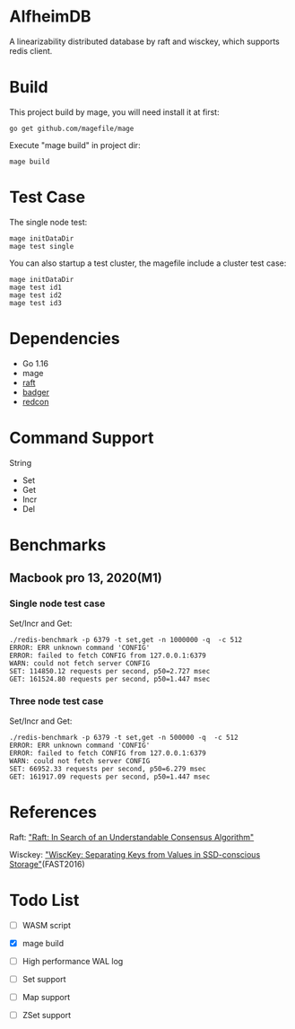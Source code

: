 <!--
 * @Descripttion: 
 * @version: 
 * @Author: cm.d
 * @Date: 2021-11-12 09:51:16
 * @LastEditors: cm.d
 * @LastEditTime: 2021-11-16 21:01:52
-->

# AlfheimDB

A linearizability distributed database by raft and wisckey, which supports redis client.  

# Build

This project build by mage, you will need install it at first:

```` shell
go get github.com/magefile/mage
````

Execute "mage build" in project dir:

```` shell
mage build
````

# Test Case

The single node test:

```` shell
mage initDataDir
mage test single
````

You can also startup a test cluster, the magefile include a cluster test case:

```` shell
mage initDataDir
mage test id1
mage test id2
mage test id3
````

# Dependencies

+ Go 1.16  
+ mage
+ [raft](https://github.com/hashicorp/raft)
+ [badger](https://github.com/dgraph-io/badger)
+ [redcon](https://github.com/tidwall/redcon)

# Command Support

String

+ Set
+ Get
+ Incr
+ Del

# Benchmarks

## Macbook pro 13, 2020(M1)  

### Single node test case

Set/Incr and Get:

```` shell
./redis-benchmark -p 6379 -t set,get -n 1000000 -q  -c 512
ERROR: ERR unknown command 'CONFIG'
ERROR: failed to fetch CONFIG from 127.0.0.1:6379
WARN: could not fetch server CONFIG
SET: 114850.12 requests per second, p50=2.727 msec                    
GET: 161524.80 requests per second, p50=1.447 msec 
````

### Three node test case

Set/Incr and Get:

```` shell
./redis-benchmark -p 6379 -t set,get -n 500000 -q  -c 512
ERROR: ERR unknown command 'CONFIG'
ERROR: failed to fetch CONFIG from 127.0.0.1:6379
WARN: could not fetch server CONFIG
SET: 66952.33 requests per second, p50=6.279 msec                    
GET: 161917.09 requests per second, p50=1.447 msec 
````

# References

Raft: ["Raft: In Search of an Understandable Consensus Algorithm"](https://raft.github.io/raft.pdf)  

Wisckey: ["WiscKey: Separating Keys from Values in SSD-conscious Storage"](https://www.usenix.org/system/files/conference/fast16/fast16-papers-lu.pdf)(FAST2016)

# Todo List

+ [ ] WASM script
+ [x] mage build
+ [ ] High performance WAL log
+ [ ] Set support
+ [ ] Map support
+ [ ] ZSet support
  